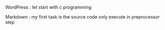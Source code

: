 WordPress
:  let start with c programming

Markdown
:  my first task is the source code only execute in preprocessor step  
